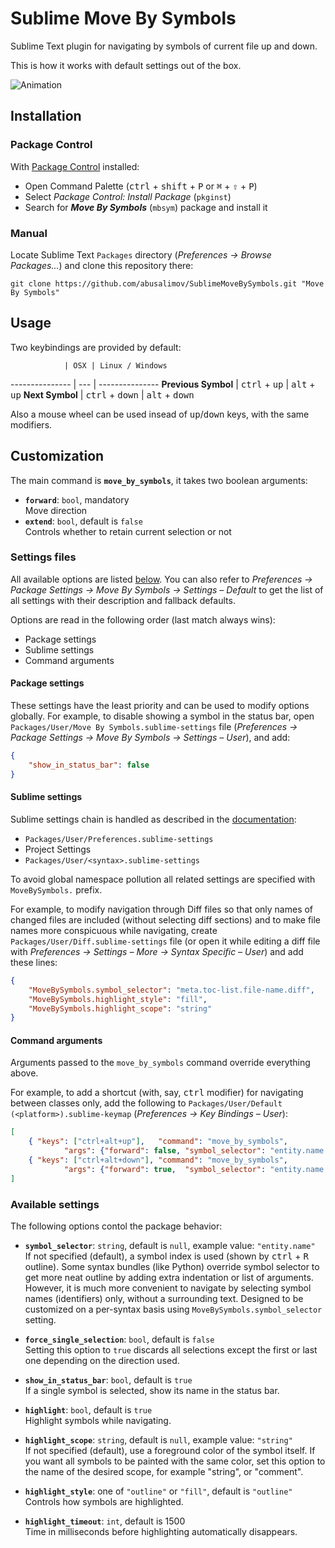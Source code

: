 Sublime Move By Symbols
=======================

Sublime Text plugin for navigating by symbols of current file up and down.

This is how it works with default settings out of the box.

![Animation](http://habrastorage.org/storage3/f1b/fd2/5eb/f1bfd25eba560ec4aa6c468c7a7a8748.gif)


Installation
---
### Package Control
With [Package Control](https://sublime.wbond.net/installation) installed:
 - Open Command Palette (<kbd>ctrl</kbd> + <kbd>shift</kbd> + <kbd>P</kbd> or <kbd>⌘</kbd> + <kbd>⇧</kbd> + <kbd>P</kbd>)
 - Select *Package Control: Install Package* (`pkginst`)
 - Search for ***Move By Symbols*** (`mbsym`) package and install it

### Manual
Locate Sublime Text `Packages` directory (*Preferences → Browse Packages...*)
and clone this repository there:

    git clone https://github.com/abusalimov/SublimeMoveBySymbols.git "Move By Symbols"

Usage
---
Two keybindings are provided by default:

                | OSX | Linux / Windows
--------------- | --- | ---------------
**Previous Symbol** | <kbd>ctrl</kbd> + <kbd>up</kbd>   | <kbd>alt</kbd> + <kbd>up</kbd>
**Next Symbol**     | <kbd>ctrl</kbd> + <kbd>down</kbd> | <kbd>alt</kbd> + <kbd>down</kbd>


Also a mouse wheel can be used insead of <kbd>up</kbd>/<kbd>down</kbd> keys, with the same modifiers.


Customization
---
The main command is **`move_by_symbols`**, it takes two boolean arguments:

 - <strong>`forward`</strong>: `bool`, mandatory<br/>Move direction
 - <strong>`extend`</strong>: `bool`, default is `false`<br/>Controls whether to retain current selection or not

### Settings files
All available options are listed [below](#available-settings).
You can also refer to *Preferences → Package Settings → Move By Symbols → Settings – Default* to get the list of all settings with their description and fallback defaults.

Options are read in the following order (last match always wins):
 - Package settings
 - Sublime settings
 - Command arguments

#### Package settings
These settings have the least priority and can be used to modify options globally.
For example, to disable showing a symbol in the status bar, open `Packages/User/Move By Symbols.sublime-settings` file
(*Preferences → Package Settings → Move By Symbols → Settings – User*), and add:
```json
{
    "show_in_status_bar": false
}
```

#### Sublime settings
Sublime settings chain is handled as described in the [documentation](http://www.sublimetext.com/docs/3/settings.html):

 - `Packages/User/Preferences.sublime-settings`
 - Project Settings
 - `Packages/User/<syntax>.sublime-settings`

To avoid global namespace pollution all related settings are specified with `MoveBySymbols.` prefix.
   
For example, to modify navigation through Diff files so that only names of changed files are included
(without selecting diff sections) and to make file names more conspicuous while navigating,
create `Packages/User/Diff.sublime-settings` file (or open it while editing a diff file
with *Preferences → Settings – More → Syntax Specific – User*) and add these lines:
```json
{
    "MoveBySymbols.symbol_selector": "meta.toc-list.file-name.diff",
    "MoveBySymbols.highlight_style": "fill",
    "MoveBySymbols.highlight_scope": "string"
}
```

#### Command arguments
Arguments passed to the `move_by_symbols` command override everything above.

For example, to add a shortcut (with, say, <kbd>ctrl</kbd> modifier) for navigating between classes only,
add the following to `Packages/User/Default (<platform>).sublime-keymap`
(*Preferences → Key Bindings – User*):
```json
[
    { "keys": ["ctrl+alt+up"],   "command": "move_by_symbols",
            "args": {"forward": false, "symbol_selector": "entity.name.type"}},
    { "keys": ["ctrl+alt+down"], "command": "move_by_symbols",
            "args": {"forward": true,  "symbol_selector": "entity.name.type"}}
]
```

### Available settings
The following options contol the package behavior:

 - <strong>`symbol_selector`</strong>: `string`, default is `null`, example value: `"entity.name"`<br/>If not specified (default), a symbol index is used (shown by <kbd>ctrl</kbd> + <kbd>R</kbd> outline).
   Some syntax bundles (like Python) override symbol selector to get more neat outline by adding extra indentation or list of arguments.
   However, it is much more convenient to navigate by selecting symbol names (identifiers) only, without a surrounding text.
   Designed to be customized on a per-syntax basis using `MoveBySymbols.symbol_selector` setting.

 - <strong>`force_single_selection`</strong>: `bool`, default is `false`<br/>Setting this option to `true` discards all selections except the first or last one depending on the direction used.

 - <strong>`show_in_status_bar`</strong>: `bool`, default is `true`<br/>If a single symbol is selected, show its name in the status bar.

 - <strong>`highlight`</strong>: `bool`, default is `true`<br/>Highlight symbols while navigating.

 - <strong>`highlight_scope`</strong>: `string`, default is `null`, example value: `"string"`<br/>If not specified (default), use a foreground color of the symbol itself.
   If you want all symbols to be painted with the same color, set this option to the name of the desired scope, for example "string", or "comment".

 - <strong>`highlight_style`</strong>: one of `"outline"` or `"fill"`, default is `"outline"`<br/>Controls how symbols are highlighted.

 - <strong>`highlight_timeout`</strong>: `int`, default is 1500<br/>Time in milliseconds before highlighting automatically disappears.

